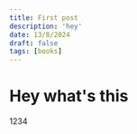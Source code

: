 ```yaml
---
title: First post
description: 'hey'
date: 13/8/2024
draft: false
tags: [books]
---
```


# Hey what's this
1234
